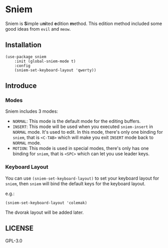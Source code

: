 # Sniem

Sniem is **S**imple u**ni**ted **e**dition **m**ethod. This edition method included some good ideas from `evil` and `meow`.  

## Installation

```emacs-lisp
(use-package sniem
    :init (global-sniem-mode t)
    :config
    (sniem-set-keyboard-layout 'qwerty))
```

## Introduce

### Modes

Sniem includes 3 modes:

- `NORMAL`: This mode is the default mode for the editing buffers.
- `INSERT`: This mode will be used when you executed `sniem-insert` in `NORMAL` mode. It's used to edit. In this mode, there's only one binding for `sniem`, that is `<C-TAB>` which will make you exit `INSERT` mode back to `NORMAL` mode.
- `MOTION`: This mode is used in special modes, there's only has one binding for `sniem`, that is `<SPC>` which can let you use leader keys.

### Keyboard Layout

You can use `(sniem-set-keyboard-layout)` to set your keyboard layout for `sniem`, then `sniem` will bind the default keys for the keyboard layout.  

e.g.:
```emacs-lisp
(sniem-set-keyboard-layout 'colemak)
```

The dvorak layout will be added later.

## LICENSE
GPL-3.0
